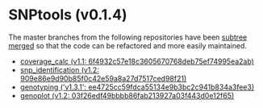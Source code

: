 # SNPtools (v0.1.4)

The master branches from the following repositories have been [subtree merged](https://help.github.com/articles/working-with-subtree-merge) so that the code can be refactored and more easily maintained.

- [coverage_calc (v1.1: 6f4932c57e18c3605670768deb75ef74995ea2ab)](https://github.com/mfcovington/coverage_calc)
- [snp_identification (v1.2: 909e86e9d90b85f0c42e59a8a27d7517ced98f21)](https://github.com/mfcovington/snp_identification)
- [genotyping ('v1.3.1': ee4725cc59fdca55134e9b3bc2c941b834a3fee3)](https://github.com/mfcovington/genotyping)
- [genoplot (v1.2: 03f26edf49bbbb86fab213927a03f443d0e12f65)](https://github.com/mfcovington/genoplot)


